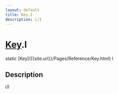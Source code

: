 ```yaml
---
layout: default
title: Key.I
description: i/I
---
```

# [Key]({{site.url}}/Pages/Reference/Key.html).I

<div class='signature' markdown='1'>
static [Key]({{site.url}}/Pages/Reference/Key.html) I
</div>

## Description
i/I

